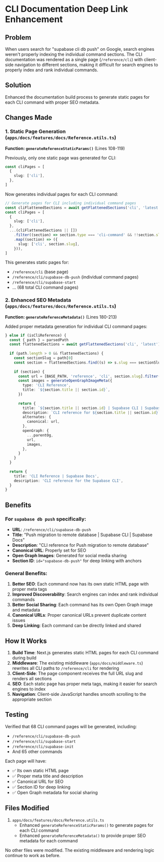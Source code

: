 # CLI Documentation Deep Link Enhancement

## Problem
When users search for "supabase cli db push" on Google, search engines weren't properly indexing the individual command sections. The CLI documentation was rendered as a single page (`/reference/cli`) with client-side navigation to different sections, making it difficult for search engines to properly index and rank individual commands.

## Solution
Enhanced the documentation build process to generate static pages for each CLI command with proper SEO metadata.

## Changes Made

### 1. Static Page Generation (`apps/docs/features/docs/Reference.utils.ts`)

**Function: `generateReferenceStaticParams()`** (Lines 108-119)

Previously, only one static page was generated for CLI:
```typescript
const cliPages = [
  {
    slug: ['cli'],
  },
]
```

Now generates individual pages for each CLI command:
```typescript
// Generate pages for CLI including individual command pages
const cliFlattenedSections = await getFlattenedSections('cli', 'latest')
const cliPages = [
  {
    slug: ['cli'],
  },
  ...(cliFlattenedSections || [])
    .filter((section) => section.type === 'cli-command' && !!section.slug)
    .map((section) => ({
      slug: ['cli', section.slug],
    })),
]
```

This generates static pages for:
- `/reference/cli` (base page)
- `/reference/cli/supabase-db-push` (individual command pages)
- `/reference/cli/supabase-start`
- ... (68 total CLI command pages)

### 2. Enhanced SEO Metadata (`apps/docs/features/docs/Reference.utils.ts`)

**Function: `generateReferenceMetadata()`** (Lines 180-213)

Added proper metadata generation for individual CLI command pages:

```typescript
} else if (isCliReference) {
  const { path } = parsedPath
  const flattenedSections = await getFlattenedSections('cli', 'latest')
  
  if (path.length > 0 && flattenedSections) {
    const sectionSlug = path[0]
    const section = flattenedSections.find((s) => s.slug === sectionSlug)
    
    if (section) {
      const url = [BASE_PATH, 'reference', 'cli', section.slug].filter(Boolean).join('/')
      const images = generateOpenGraphImageMeta({
        type: 'CLI Reference',
        title: `${section.title || section.id}`,
      })
      
      return {
        title: `${section.title || section.id} | Supabase CLI | Supabase Docs`,
        description: `CLI reference for ${section.title || section.id}`,
        alternates: {
          canonical: url,
        },
        openGraph: {
          ...parentOg,
          url,
          images,
        },
      }
    }
  }
  
  return {
    title: 'CLI Reference | Supabase Docs',
    description: 'CLI reference for the Supabase CLI',
  }
}
```

## Benefits

### For `supabase db push` specifically:
- **URL**: `/reference/cli/supabase-db-push`
- **Title**: "Push migration to remote database | Supabase CLI | Supabase Docs"
- **Description**: "CLI reference for Push migration to remote database"
- **Canonical URL**: Properly set for SEO
- **Open Graph Images**: Generated for social media sharing
- **Section ID**: `id="supabase-db-push"` for deep linking with anchors

### General Benefits:
1. **Better SEO**: Each command now has its own static HTML page with proper meta tags
2. **Improved Discoverability**: Search engines can index and rank individual commands
3. **Better Social Sharing**: Each command has its own Open Graph image and metadata
4. **Canonical URLs**: Proper canonical URLs prevent duplicate content issues
5. **Deep Linking**: Each command can be directly linked and shared

## How It Works

1. **Build Time**: Next.js generates static HTML pages for each CLI command during build
2. **Middleware**: The existing middleware (`apps/docs/middleware.ts`) rewrites all CLI paths to `/reference/cli` for rendering
3. **Client-Side**: The page component receives the full URL slug and renders all sections
4. **SEO**: Each static page has proper meta tags, making it easier for search engines to index
5. **Navigation**: Client-side JavaScript handles smooth scrolling to the appropriate section

## Testing

Verified that 68 CLI command pages will be generated, including:
- `/reference/cli/supabase-db-push`
- `/reference/cli/supabase-start`
- `/reference/cli/supabase-init`
- And 65 other commands

Each page will have:
- ✅ Its own static HTML page
- ✅ Proper meta title and description
- ✅ Canonical URL for SEO
- ✅ Section ID for deep linking
- ✅ Open Graph metadata for social sharing

## Files Modified

1. `apps/docs/features/docs/Reference.utils.ts`
   - Enhanced `generateReferenceStaticParams()` to generate pages for each CLI command
   - Enhanced `generateReferenceMetadata()` to provide proper SEO metadata for each command

No other files were modified. The existing middleware and rendering logic continue to work as before.